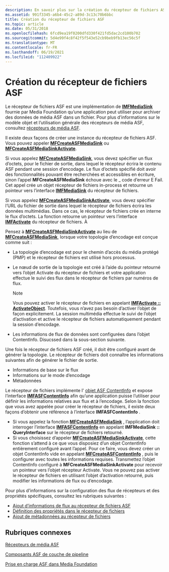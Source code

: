 ```yaml
---
description: En savoir plus sur la création du récepteur de fichiers ASF, qu’une application peut utiliser pour archiver des données de média ASF dans un fichier.
ms.assetid: 991f3345-a6b4-45c2-a89d-3c13c70b6bbc
title: Création du récepteur de fichiers ASF
ms.topic: article
ms.date: 05/31/2018
ms.openlocfilehash: 6fcd9ea19f0200dfd330f421fd5dac2cd100b702
ms.sourcegitcommit: 5d4e99f4c8f42f5f543e52cb9beb9fb13ec56c5f
ms.translationtype: MT
ms.contentlocale: fr-FR
ms.lasthandoff: 06/19/2021
ms.locfileid: "112409922"
---
```

# <a name="creating-the-asf-file-sink"></a>Création du récepteur de fichiers ASF

Le récepteur de fichiers ASF est une implémentation de [**IMFMediaSink**](/windows/desktop/api/mfidl/nn-mfidl-imfmediasink) fournie par Media Foundation qu’une application peut utiliser pour archiver des données de média ASF dans un fichier. Pour plus d’informations sur le modèle objet et l’utilisation générale des récepteurs de média ASF, consultez [récepteurs de média ASF](asf-media-sinks.md).

Il existe deux façons de créer une instance du récepteur de fichiers ASF. Vous pouvez appeler [**MFCreateASFMediaSink**](/windows/desktop/api/wmcontainer/nf-wmcontainer-mfcreateasfmediasink) ou [**MFCreateASFMediaSinkActivate**](/windows/desktop/api/wmcontainer/nf-wmcontainer-mfcreateasfmediasinkactivate).

Si vous appelez [**MFCreateASFMediaSink**](/windows/desktop/api/wmcontainer/nf-wmcontainer-mfcreateasfmediasink), vous devez spécifier un flux d’octets, pour le fichier de sortie, dans lequel le récepteur écrira le contenu ASF pendant une session d’encodage. Le flux d’octets spécifié doit avoir des fonctionnalités pouvant être recherchées et accessibles en écriture, sinon l’appel **MFCreateASFMediaSink** échoue avec le \_ code d’erreur E Fail. Cet appel crée un objet récepteur de fichiers in-process et retourne un pointeur vers l’interface [**IMFMediaSink**](/windows/desktop/api/mfidl/nn-mfidl-imfmediasink) du récepteur de fichiers.

Si vous appelez [**MFCreateASFMediaSinkActivate**](/windows/desktop/api/wmcontainer/nf-wmcontainer-mfcreateasfmediasinkactivate), vous devez spécifier l’URL du fichier de sortie dans lequel le récepteur de fichiers écrira les données multimédias. Dans ce cas, le récepteur de fichiers crée en interne le flux d’octets. La fonction retourne un pointeur vers l’interface [**IMFActivate**](/windows/desktop/api/mfobjects/nn-mfobjects-imfactivate) du récepteur de fichiers. À

Pensez à [**MFCreateASFMediaSinkActivate**](/windows/desktop/api/wmcontainer/nf-wmcontainer-mfcreateasfmediasinkactivate) au lieu de [**MFCreateASFMediaSink**](/windows/desktop/api/wmcontainer/nf-wmcontainer-mfcreateasfmediasink), lorsque votre topologie d’encodage est conçue comme suit :

-   La topologie d’encodage est pour le chemin d’accès du média protégé (PMP) et le récepteur de fichiers est utilisé hors processus.
-   Le nœud de sortie de la topologie est créé à l’aide du pointeur retourné vers l’objet Activate du récepteur de fichiers et votre application effectue le suivi des flux dans le récepteur de fichiers par numéros de flux.
    > [!Note]  
    > Vous pouvez activer le récepteur de fichiers en appelant [**IMFActivate :: ActivateObject**](/windows/desktop/api/mfobjects/nf-mfobjects-imfactivate-activateobject). Toutefois, vous n’avez pas besoin d’activer l’objet de façon explicitement. La session multimédia effectue le suivi de l’objet d’activation et active le récepteur de fichiers automatiquement pendant la session d’encodage.

     

-   Les informations de flux de données sont configurées dans l’objet ContentInfo. Disucssed dans la sous-section suivante.

Une fois le récepteur de fichiers ASF créé, il doit être configuré avant de générer la topologie. Le récepteur de fichiers doit connaître les informations suivantes afin de générer le fichier de sortie.

-   Informations de base sur le flux
-   Informations sur le mode d’encodage
-   Métadonnées

Le récepteur de fichiers implémente l' [objet ASF ContentInfo](asf-contentinfo-object.md) et expose l’interface [**IMFASFContentInfo**](/windows/desktop/api/wmcontainer/nn-wmcontainer-imfasfcontentinfo) afin qu’une application puisse l’utiliser pour définir les informations relatives aux flux et à l’encodage. Selon la fonction que vous avez appelée pour créer le récepteur de fichiers, il existe deux façons d’obtenir une référence à l’interface **IMFASFContentInfo** .

-   Si vous appelez la fonction [**MFCreateASFMediaSink**](/windows/desktop/api/wmcontainer/nf-wmcontainer-mfcreateasfmediasink) , l’application doit interroger l’interface [**IMFASFContentInfo**](/windows/desktop/api/wmcontainer/nn-wmcontainer-imfasfcontentinfo) en appelant **IMFMediaSink :: QueryInterface** sur le récepteur de fichiers retourné.
-   Si vous choisissez d’appeler [**MFCreateASFMediaSinkActivate**](/windows/desktop/api/wmcontainer/nf-wmcontainer-mfcreateasfmediasinkactivate), cette fonction s’attend à ce que vous disposiez d’un objet ContentInfo entièrement configuré avant l’appel. Pour ce faire, vous devez créer un objet ContentInfo vide en appelant [**MFCreateASFContentInfo**](/windows/desktop/api/wmcontainer/nf-wmcontainer-mfcreateasfcontentinfo) , puis le configurer avec toutes les informations requises. Transmettez l’objet ContentInfo configuré à **MFCreateASFMediaSinkActivate** pour recevoir un pointeur vers l’objet récepteur Activate. Vous ne pouvez pas activer le récepteur de fichiers en utilisant l’objet d’activation retourné, puis modifier les informations de flux ou d’encodage.

Pour plus d’informations sur la configuration des flux de récepteurs et des propriétés spécifiques, consultez les rubriques suivantes :

-   [Ajout d’informations de flux au récepteur de fichiers ASF](adding-stream-information-to-the-asf-file-sink.md)
-   [Définition des propriétés dans le récepteur de fichiers](setting-properties-in-the-file-sink.md)
-   [Ajout de métadonnées au récepteur de fichiers](adding-metadata-to-the-file-sink.md)

## <a name="related-topics"></a>Rubriques connexes

<dl> <dt>

[Récepteurs de média ASF](asf-media-sinks.md)
</dt> <dt>

[Composants ASF de couche de pipeline](pipeline-layer-asf-components.md)
</dt> <dt>

[Prise en charge ASF dans Media Foundation](asf-support-in-media-foundation.md)
</dt> </dl>

 

 



